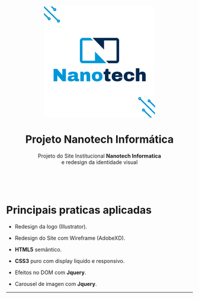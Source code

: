 <div align="center">
  <p align="center">
    <img src="img/logo-Readme.png" ></img>
  </p>
  <h1>Projeto Nanotech Informática</h1>
  <p>
    Projeto do Site Institucional <strong>Nanotech Informatica</strong>
    <br/>
    e redesign da identidade visual
    <br/>
  </p>
</div>
<br/>
<br/>
<br/>

# Principais praticas aplicadas

  - Redesign da logo (Illustrator).

  - Redesign do Site com Wireframe (AdobeXD).
  - **HTML5** semântico.
  - **CSS3** puro com display liquido e responsivo.
  - Efeitos no DOM com **Jquery**.
  - Carousel de imagen com **Jquery**.

---
